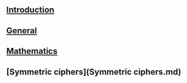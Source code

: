 ## [Introduction](Introduction.md)

## [General](General.md)

## [Mathematics](Mathematics.md)

## [Symmetric ciphers](Symmetric ciphers.md)